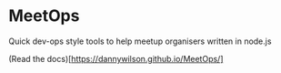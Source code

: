 # MeetOps

Quick dev-ops style tools to help meetup organisers written in node.js

(Read the docs)[https://dannywilson.github.io/MeetOps/]